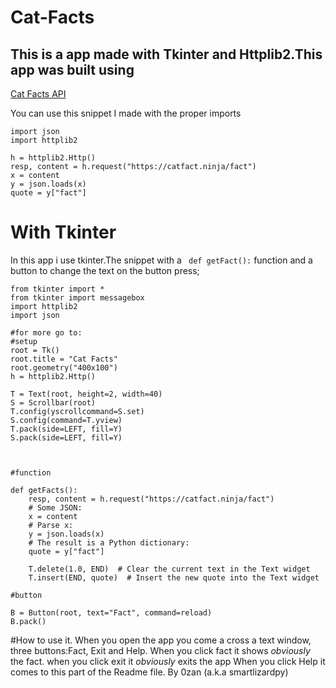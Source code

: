 # Cat-Facts
This is a app made with Tkinter and Httplib2.This app was built using 
-
[Cat Facts API](https://catfact.ninja/)

You can use this snippet I made with the proper imports
```
import json
import httplib2
```
```
h = httplib2.Http()
resp, content = h.request("https://catfact.ninja/fact")
x = content
y = json.loads(x)
quote = y["fact"]

```

# With Tkinter
In this app i use tkinter.The snippet with a ``` def getFact():``` function and a button to change the text on the button press;

```
from tkinter import *
from tkinter import messagebox
import httplib2
import json
```
```
#for more go to:
#setup
root = Tk()
root.title = "Cat Facts"
root.geometry("400x100")
h = httplib2.Http()

T = Text(root, height=2, width=40)
S = Scrollbar(root)
T.config(yscrollcommand=S.set)
S.config(command=T.yview)
T.pack(side=LEFT, fill=Y)
S.pack(side=LEFT, fill=Y)



#function

def getFacts():
    resp, content = h.request("https://catfact.ninja/fact")
    # Some JSON:
    x = content
    # Parse x:
    y = json.loads(x)
    # The result is a Python dictionary:
    quote = y["fact"]

    T.delete(1.0, END)  # Clear the current text in the Text widget
    T.insert(END, quote)  # Insert the new quote into the Text widget

#button

B = Button(root, text="Fact", command=reload)
B.pack()

```
#How to use it.
When you open the app you come a cross a text window, three buttons:Fact, Exit and Help.
When you click fact it shows *obviously* the fact.
when you click exit it  *obviously* exits the app
When you click Help it comes to this part of the Readme file.
By 0zan (a.k.a smartlizardpy)

